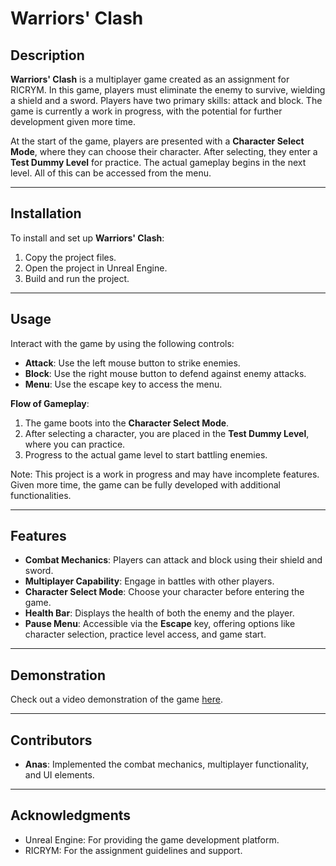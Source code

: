 # Warriors' Clash

## Description  
**Warriors' Clash** is a multiplayer game created as an assignment for RICRYM. In this game, players must eliminate the enemy to survive, wielding a shield and a sword. Players have two primary skills: attack and block. The game is currently a work in progress, with the potential for further development given more time.  

At the start of the game, players are presented with a **Character Select Mode**, where they can choose their character. After selecting, they enter a **Test Dummy Level** for practice. The actual gameplay begins in the next level. All of this can be accessed from the menu.  

---

## Installation  
To install and set up **Warriors' Clash**:  
1. Copy the project files.  
2. Open the project in Unreal Engine.  
3. Build and run the project.  

---

## Usage  
Interact with the game by using the following controls:  
- **Attack**: Use the left mouse button to strike enemies.  
- **Block**: Use the right mouse button to defend against enemy attacks.  
- **Menu**: Use the escape key to access the menu.  

**Flow of Gameplay**:  
1. The game boots into the **Character Select Mode**.  
2. After selecting a character, you are placed in the **Test Dummy Level**, where you can practice.  
3. Progress to the actual game level to start battling enemies.  

Note: This project is a work in progress and may have incomplete features. Given more time, the game can be fully developed with additional functionalities.  

---

## Features  
- **Combat Mechanics**: Players can attack and block using their shield and sword.  
- **Multiplayer Capability**: Engage in battles with other players.  
- **Character Select Mode**: Choose your character before entering the game.  
- **Health Bar**: Displays the health of both the enemy and the player.  
- **Pause Menu**: Accessible via the **Escape** key, offering options like character selection, practice level access, and game start.  

---

## Demonstration  
Check out a video demonstration of the game [here](https://youtu.be/VAv0nIvJGwU).  

---

## Contributors  
- **Anas**: Implemented the combat mechanics, multiplayer functionality, and UI elements.  

---

## Acknowledgments  
- Unreal Engine: For providing the game development platform.  
- RICRYM: For the assignment guidelines and support.  
